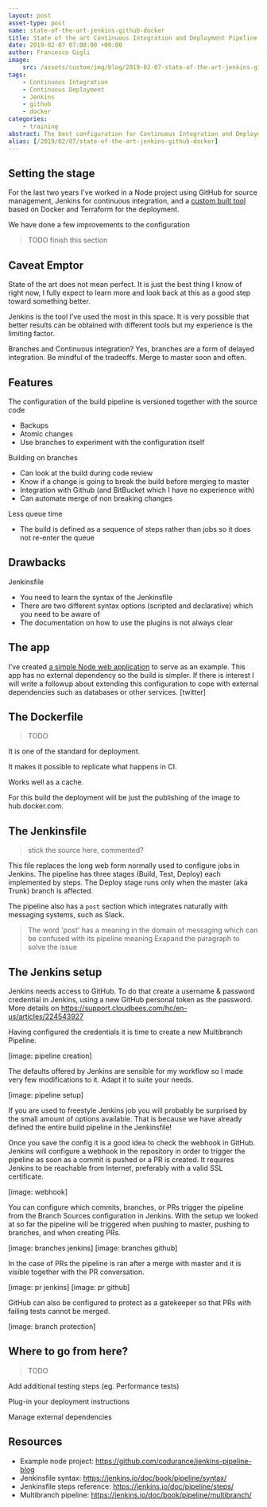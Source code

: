 ```yaml
---
layout: post
asset-type: post
name: state-of-the-art-jenkins-github-docker
title: State of the art Continuous Integration and Deployment Pipeline with Jenkins, GitHub, and Docker
date: 2019-02-07 07:00:00 +00:00
author: Francesco Gigli
image:
    src: /assets/custom/img/blog/2019-02-07-state-of-the-art-jenkins-github-docker/jenkins.jpg
tags:
    - Continuous Integration
    - Continuous Deployment
    - Jenkins
    - github
    - docker
categories:
    - training
abstract: The best configuration for Continuous Integration and Deployment that I have seen so far, explained in some details. 
alias: [/2019/02/07/state-of-the-art-jenkins-github-docker]
---
```


## Setting the stage

For the last two years I've worked in a Node project using GitHub for source management, Jenkins for continuous integration, and a [custom built tool](https://mergermarket.github.io/cdflow/) based on Docker and Terraform for the deployment.

We have done a few improvements to the configuration 

> TODO finish this section

## Caveat Emptor

State of the art does not mean perfect. It is just the best thing I know of right now, I fully expect to learn more and look back at this as a good step toward something better.

Jenkins is the tool I’ve used the most in this space. It is very possible that better results can be obtained with different tools but my experience is the limiting factor.

Branches and Continuous integration? Yes, branches are a form of delayed integration. Be mindful of the tradeoffs. Merge to master soon and often.

## Features

The configuration of the build pipeline is versioned together with the source code
* Backups
* Atomic changes
* Use branches to experiment with the configuration itself

Building on branches
* Can look at the build during code review
* Know if a change is going to break the build before merging to master
* Integration with Github (and BitBucket which I have no experience with)
* Can automate merge of non breaking changes

Less queue time
* The build is defined as a sequence of steps rather than jobs so it does not re-enter the queue

## Drawbacks

Jenkinsfile
* You need to learn the syntax of the Jenkinsfile
* There are two different syntax options (scripted and declarative) which you need to be aware of
* The documentation on how to use the plugins is not always clear

## The app

I’ve created [a simple Node web application](https://github.com/codurance/jenkins-pipeline-blog) to serve as an example. This app has no external dependency so the build is simpler. If there is interest I will write a followup about extending this configuration to cope with external dependencies such as databases or other services. [twitter]

## The Dockerfile

> TODO

It is one of the standard for deployment.

It makes it possible to replicate what happens in CI.

Works well as a cache.

For this build the deployment will be just the publishing of the image to hub.docker.com.

## The Jenkinsfile

> stick the source here, commented?

This file replaces the long web form normally used to configure jobs in Jenkins. The pipeline has three stages (Build, Test, Deploy) each implemented by steps. The Deploy stage runs only when the master (aka Trunk) branch is affected.

The pipeline also has a `post` section which integrates naturally with messaging systems, such as Slack.
> The word 'post' has a meaning in the domain of messaging which can be confused with its pipeline meaning
> Exapand the paragraph to solve the issue

## The Jenkins setup

Jenkins needs access to GitHub. To do that create a username & password credential in Jenkins, using a new GitHub personal token as the password. More details on https://support.cloudbees.com/hc/en-us/articles/224543927

Having configured the credentials it is time to create a new Multibranch Pipeline.

[image: pipeline creation]

The defaults offered by Jenkins are sensible for my workflow so I made very few modifications to it. Adapt it to suite your needs.

[image: pipeline setup]

If you are used to freestyle Jenkins job you will probably be surprised by the small amount of options available. That is because we have already defined the entire build pipeline in the Jenkinsfile!

Once you save the config it is a good idea to check the webhook in GitHub. Jenkins will configure a webhook in the repository in order to trigger the pipeline as soon as a commit is pushed or a PR is created. It requires Jenkins to be reachable from Internet, preferably with a valid SSL certificate.

[image: webhook]

You can configure which commits, branches, or PRs trigger the pipeline from the Branch Sources configuration in Jenkins. With the setup we looked at so far the pipeline will be triggered when pushing to master, pushing to branches, and when creating PRs. 

[image: branches jenkins]
[image: branches github]
 
In the case of PRs the pipeline is ran after a merge with master and it is visible together with the PR conversation.

[image: pr jenkins]
[image: pr github]
 
GitHub can also be configured to protect as a gatekeeper so that PRs with failing tests cannot be merged.

[image: branch protection]

## Where to go from here?

> TODO

Add additional testing steps (eg. Performance tests)

Plug-in your deployment instructions

Manage external dependencies

## Resources

* Example node project: https://github.com/codurance/jenkins-pipeline-blog
* Jenkinsfile syntax: https://jenkins.io/doc/book/pipeline/syntax/
* Jenkinsfile steps reference: https://jenkins.io/doc/pipeline/steps/
* Multibranch pipeline: https://jenkins.io/doc/book/pipeline/multibranch/
